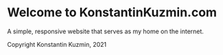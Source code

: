 # Welcome to KonstantinKuzmin.com

A simple, responsive website that serves as my home on the internet.

Copyright Konstantin Kuzmin, 2021
